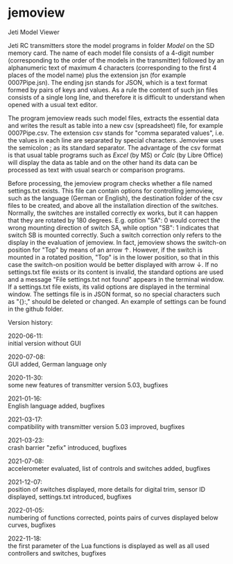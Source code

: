  
# jemoview
Jeti Model Viewer

Jeti RC transmitters store the model programs in folder _Model_ on the SD memory card. 
The name of each model file consists of a 4-digit number (corresponding to the order of the models in the
transmitter) followed by an alphanumeric text of maximum 4 characters (corresponding to the first 4
places of the model name) plus the extension jsn (for example 0007Pipe.jsn).
The ending jsn stands for JSON, which is a text format formed by pairs of keys and values. 
As a rule the content of such jsn files consists of a single long line, and therefore it is difficult to understand 
when opened with a usual text editor.

The program jemoview reads such model files, extracts the essential data and writes
the result as table into a new csv (spreadsheet) file, for example 0007Pipe.csv. The extension csv stands for "comma
separated values", i.e. the values in each line are separated by special characters. Jemoview
uses the semicolon ; as its standard separator. The advantage of the csv format is that 
usual table programs such as _Excel_ (by MS) or _Calc_ (by Libre Office) will display the data as table
and on the other hand its data can be processed as text with usual search or comparison programs.

Before processing, the jemoview program checks whether a file named settings.txt exists. This file
can contain options for controlling jemoview, such as the language (German or English), the
destination folder of the csv files to be created, and above all the installation direction of the
switches. Normally, the switches are installed correctly ex works, but it can happen that they are
rotated by 180 degrees. E.g. option "SA": 0 would correct the wrong mounting direction of switch
SA, while option "SB": 1 indicates that switch SB is mounted correctly. Such a switch correction
only refers to the display in the evaluation of jemoview. In fact, jemoview shows the switch-on
position for "Top" by means of an arrow ↑. However, if the switch is mounted in a rotated position,
"Top" is in the lower position, so that in this case the switch-on position would be better displayed
with arrow ↓. If no settings.txt file exists or its content is invalid, the standard options are used and a
message "File settings.txt not found" appears in the terminal window. If a settings.txt file exists, its
valid options are displayed in the terminal window. The settings file is in JSON format, so no
special characters such as "{}:," should be deleted or changed. An example of settings can be found
in the github folder.


Version history:

2020-06-11:  
initial version without GUI

2020-07-08:  
GUI added, German language only
    
2020-11-30:  
some new features of transmitter version 5.03, bugfixes
    
2021-01-16:  
English language added, bugfixes
    
2021-03-17:  
compatibility with transmitter version 5.03 improved, bugfixes

2021-03-23:  
crash barrier "zefix" introduced, bugfixes

2021-07-08:  
accelerometer evaluated, list of controls and switches added, bugfixes

2021-12-07:  
position of switches displayed, more details for digital trim, sensor ID displayed, 
settings.txt introduced, bugfixes

2022-01-05:  
numbering of functions corrected, 
points pairs of curves displayed below curves, bugfixes

2022-11-18:  
the first parameter of the Lua functions is displayed as well as all used controllers and switches, bugfixes
